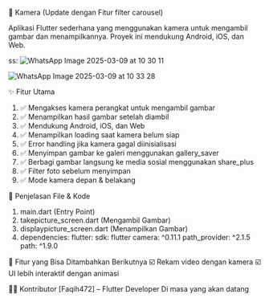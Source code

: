 📸 Kamera (Update dengan Fitur filter carousel)

Aplikasi Flutter sederhana yang menggunakan kamera untuk mengambil gambar dan menampilkannya. Proyek ini mendukung Android, iOS, dan Web.


ss:
![WhatsApp Image 2025-03-09 at 10 30 11](https://github.com/user-attachments/assets/451c81ec-c8ed-4587-90a8-0a74f8151c1a)

![WhatsApp Image 2025-03-09 at 10 33 28](https://github.com/user-attachments/assets/cc6a78ac-4c41-4a6e-b1da-a65cac3d9167)



✨ Fitur Utama
1.  ✅ Mengakses kamera perangkat untuk mengambil gambar
2.  ✅ Menampilkan hasil gambar setelah diambil
3.  ✅ Mendukung Android, iOS, dan Web
4.  ✅ Menampilkan loading saat kamera belum siap
5.  ✅ Error handling jika kamera gagal diinisialisasi
6.  ✅ Menyimpan gambar ke galeri menggunakan gallery_saver
7.  ✅ Berbagi gambar langsung ke media sosial menggunakan share_plus
8.  ✅ Filter foto sebelum menyimpan
9.  ✅ Mode kamera depan & belakang


📜 Penjelasan File & Kode
1. main.dart (Entry Point)
2.  takepicture_screen.dart (Mengambil Gambar)
3. displaypicture_screen.dart (Menampilkan Gambar)
4. dependencies:
  flutter:
    sdk: flutter
  camera: ^0.11.1
  path_provider: ^2.1.5
  path: ^1.9.0

🎯 Fitur yang Bisa Ditambahkan Berikutnya
☑️ Rekam video dengan kamera
☑️ UI lebih interaktif dengan animasi




👨‍💻 Kontributor
[Faqih472] – Flutter Developer Di masa yang akan datang 
